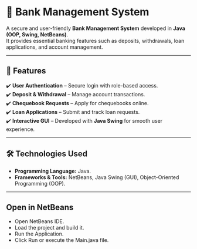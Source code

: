 # 🏦 Bank Management System

A secure and user-friendly **Bank Management System** developed in **Java (OOP, Swing, NetBeans)**.  
It provides essential banking features such as deposits, withdrawals, loan applications, and account management.  

---

## 🚀 Features
✔️ **User Authentication** – Secure login with role-based access.  
✔️ **Deposit & Withdrawal** – Manage account transactions.  
✔️ **Chequebook Requests** – Apply for chequebooks online.  
✔️ **Loan Applications** – Submit and track loan requests.  
✔️ **Interactive GUI** – Developed with **Java Swing** for smooth user experience.  

---

## 🛠 Technologies Used
- **Programming Language:** Java.  
- **Frameworks & Tools:** NetBeans, Java Swing (GUI), Object-Oriented Programming (OOP).

---

## Open in NetBeans
- Open NetBeans IDE.
- Load the project and build it.
- Run the Application.
- Click Run or execute the Main.java file.




